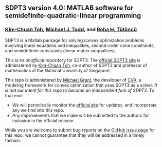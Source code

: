 ## SDPT3 version 4.0: MATLAB software for semidefinite-quadratic-linear programming
### [Kim-Chuan Toh](http://www.math.nus.edu.sg/~mattohkc/index.html), [Michael J. Todd](http://people.orie.cornell.edu/miketodd/todd.html), and [Reha H. Tütüncü](http://www.math.cmu.edu/~reha/)

SDPT3 is a Matlab package for solving convex optimization problems involving linear equations and inequalities, second-order cone constraints, and semidefinite constraints (linear matrix inequalities).

This is an *unofficial* repository for SDPT3. The [official SDPT3 site](http://www.math.nus.edu.sg/~mattohkc/sdpt3.html) is administered by [Kim-Chuan Toh](http://www.math.nus.edu.sg/~mattohkc/index.html), co-author of SDPT3 and professor of mathematics at the National University of Singapore.

This repo is administered by [Michael Grant](http://cvxr.com/bio), the developer of [CVX](http://cvxr.com/cvx), a modeling framework for convex optimization that uses SDPT3 as a solver. *It is not our intent for this repo to become an independent fork of SDPT3*. To that end:

   + We will periodically monitor the [official site](http://www.math.nus.edu.sg/~mattohkc/sdpt3.html) for updates, and incorporate any we find into this repo. 
   + Any improvements that we make will be submitted to the authors for inclusion in the official release.

While you are welcome to submit bug reports on the [GitHub issue page](https://github.com/mcg1969/SDPT3/issues) for this repo, we cannot guarantee that they will be addressed in a timely fashion.

